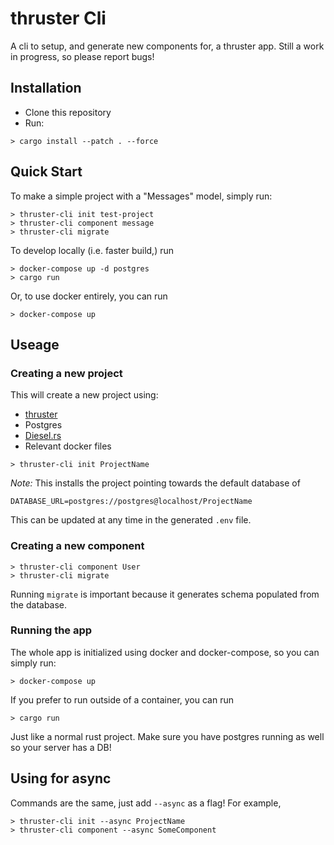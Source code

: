 # thruster Cli

A cli to setup, and generate new components for, a thruster app. Still a work in progress, so please report bugs!

## Installation

- Clone this repository
- Run:
```
> cargo install --patch . --force
```

## Quick Start

To make a simple project with a "Messages" model, simply run:

```
> thruster-cli init test-project
> thruster-cli component message
> thruster-cli migrate
```

To develop locally (i.e. faster build,) run

```
> docker-compose up -d postgres
> cargo run
```

Or, to use docker entirely, you can run

```
> docker-compose up
```

## Useage

### Creating a new project

This will create a new project using:
- [thruster](https://github.com/trezm/thruster)
- Postgres
- [Diesel.rs](http://diesel.rs/)
- Relevant docker files

```
> thruster-cli init ProjectName
```

*Note:* This installs the project pointing towards the default database of

```
DATABASE_URL=postgres://postgres@localhost/ProjectName
```

This can be updated at any time in the generated `.env` file.

### Creating a new component

```
> thruster-cli component User
> thruster-cli migrate
```

Running `migrate` is important because it generates schema populated from the database.

### Running the app

The whole app is initialized using docker and docker-compose, so you can simply run:
```
> docker-compose up
```

If you prefer to run outside of a container, you can run
```
> cargo run
```

Just like a normal rust project. Make sure you have postgres running as well so your server has a DB!

## Using for async

Commands are the same, just add `--async` as a flag! For example,

```
> thruster-cli init --async ProjectName
> thruster-cli component --async SomeComponent
```
